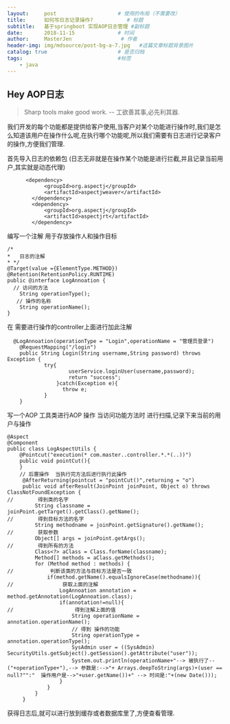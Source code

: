 ```yaml
---
layout:     post                    # 使用的布局（不需要改）
title:      如何写日志记录操作?           # 标题 
subtitle:   基于springboot 实现AOP日志管理 #副标题
date:       2018-11-15              # 时间
author:     MasterJen                # 作者
header-img: img/mdsource/post-bg-a-7.jpg   #这篇文章标题背景图片
catalog: true                       # 是否归档
tags:                               #标签
    - java
---
```


## Hey AOP日志

>Sharp tools make good work. -- 工欲善其事,必先利其器.

我们开发的每个功能都是提供给客户使用,当客户对某个功能进行操作时,我们是怎么知道该用户在操作什么呢,在执行哪个功能呢,所以我们需要有日志进行记录客户的操作,方便我们管理.

首先导入日志的依赖包 (日志无非就是在操作某个功能是进行拦截,并且记录当前用户,其实就是动态代理)

          <dependency>
                <groupId>org.aspectj</groupId>
                <artifactId>aspectjweaver</artifactId>
            </dependency>
            <dependency>
                <groupId>org.aspectj</groupId>
                <artifactId>aspectjrt</artifactId>
            </dependency>
            
编写一个注解  用于存放操作人和操作目标

    /*
    *   日志的注解
    * */
    @Target(value ={ElementType.METHOD})
    @Retention(RetentionPolicy.RUNTIME)
    public @interface LogAnnoation {
      // 访问的方法
        String operationType();
       // 操作的名称
        String operationName();
    }
    
在 需要进行操作的controller上面进行加此注解

      @LogAnnoation(operationType = "Login",operationName = "管理员登录")
        @RequestMapping("/login")
        public String Login(String username,String password) throws Exception {
                try{
                        userService.loginUser(username,password);
                        return "success";
                    }catch(Exception e){
                      throw e;
                }
        }            
        
写一个AOP 工具类进行AOP 操作 当访问功能方法时 进行扫描,记录下来当前的用户与操作

    @Aspect
    @Component
    public class LogAspectUtils {
        @Pointcut("execution(* com.master..controller.*.*(..))")
        public void pointCut(){
        }
        // 后置操作  当执行完方法后进行执行此操作
         @AfterReturning(pointcut = "pointCut()",returning = "o")
         public void afterResult(JoinPoint joinPoint, Object o) throws ClassNotFoundException {
    //        得到类的名字
             String classname = joinPoint.getTarget().getClass().getName();
    //        得到目标方法的名字
             String methodname = joinPoint.getSignature().getName();
    //        获取参数
             Object[] args = joinPoint.getArgs();
    //        得到所有的方法
             Class<?> aClass = Class.forName(classname);           
             Method[] methods = aClass.getMethods();
             for (Method method : methods) {
    //            判断该类的方法与目标方法是否一致
                 if(method.getName().equalsIgnoreCase(methodname)){
    //                获取上面的注解
                     LogAnnoation annotation = method.getAnnotation(LogAnnoation.class);
                     if(annotation!=null){
    //                    得到注解上面的值
                         String operationName = annotation.operationName();
                         // 得到 操作的功能  
                         String operationType = annotation.operationType();
                         SysAdmin user = ((SysAdmin) SecurityUtils.getSubject().getSession().getAttribute("user"));
                         System.out.println(operationName+"--> 被执行了--("+operationType+"),--> 参数是:-->"+ Arrays.deepToString(args)+(user == null?"":"  操作用户是-->"+user.getName())+" --> 时间是:"+(new Date()));
                     }
                 }
             }
         }

获得日志后,就可以进行放到缓存或者数据库里了,方便查看管理.         